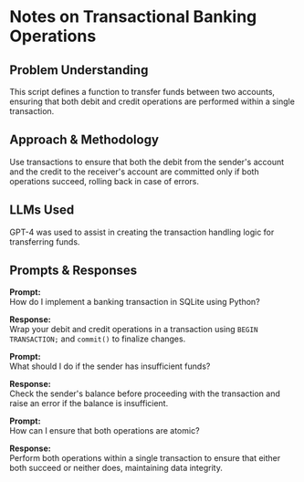 # Notes on Transactional Banking Operations

## Problem Understanding
This script defines a function to transfer funds between two accounts, ensuring that both debit and credit operations are performed within a single transaction.

## Approach & Methodology
Use transactions to ensure that both the debit from the sender's account and the credit to the receiver's account are committed only if both operations succeed, rolling back in case of errors.

## LLMs Used
GPT-4 was used to assist in creating the transaction handling logic for transferring funds.

## Prompts & Responses
**Prompt:**  
How do I implement a banking transaction in SQLite using Python?

**Response:**  
Wrap your debit and credit operations in a transaction using `BEGIN TRANSACTION;` and `commit()` to finalize changes.

**Prompt:**  
What should I do if the sender has insufficient funds?

**Response:**  
Check the sender's balance before proceeding with the transaction and raise an error if the balance is insufficient.

**Prompt:**  
How can I ensure that both operations are atomic?

**Response:**  
Perform both operations within a single transaction to ensure that either both succeed or neither does, maintaining data integrity.
